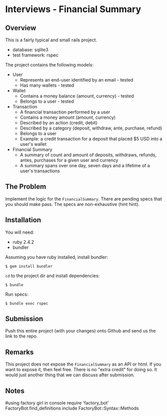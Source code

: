 # Interviews - Financial Summary

## Overview

This is a fairly typical and small rails project.

- database: sqlite3
- test framework: rspec

The project contains the following models:

- User
    - Represents an end-user identified by an email - tested
    - Has many wallets - tested
- Wallet
    - Contains a money balance (amount, currency) - tested
    - Belongs to a user - tested
- Transaction
    - A financial transaction performed by a user
    - Contains a money amount (amount, currency)
    - Described by an action (credit, debit)
    - Described by a category (deposit, withdraw, ante, purchase, refund)
    - Belongs to a user
    - Example: a credit transaction for a deposit that placed $5 USD into a user's wallet
- Financial Summary
    - A summary of count and amount of deposits, withdraws, refunds, antes, purchases for a given user and currency
    - A summary spans over one day, seven days and a lifetime of a user's transactions
 
## The Problem

Implement the logic for the `FinancialSummary`.
There are pending specs that you should make pass.
The specs are non-exhaustive (hint hint).

## Installation

You will need:

- ruby 2.4.2
- bundler

Assuming you have ruby installed, install bundler:

```
$ gem install bundler
```

`cd` to the project dir and install dependencies:

```
$ bundle
```

Run specs:

```
$ bundle exec rspec
```

## Submission

Push this entire project (with your changes) onto Github and send us the link to the repo.
 
## Remarks

This project does not expose the `FinancialSummary` as an API or html.
If you want to expose it, then feel free. There is no "extra credit" for doing so.
It would just another thing that we can discuss after submission.

## Notes
#using factory girl in console
require 'factory_bot'
FactoryBot.find_definitions
include FactoryBot::Syntax::Methods

